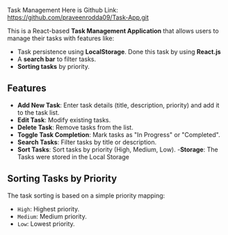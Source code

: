 Task Management
Here is Github Link: https://github.com/praveenrodda09/Task-App.git

This is a React-based **Task Management Application** that allows users to manage their tasks with features like:
- Task persistence using **LocalStorage**.
 Done this task by using **React.js**
- A **search bar** to filter tasks.
- **Sorting tasks** by priority.

## Features
- **Add New Task**: Enter task details (title, description, priority) and add it to the task list.
- **Edit Task**: Modify existing tasks.
- **Delete Task**: Remove tasks from the list.
- **Toggle Task Completion**: Mark tasks as "In Progress" or "Completed".
- **Search Tasks**: Filter tasks by title or description.
- **Sort Tasks**: Sort tasks by priority (High, Medium, Low).
-**Storage**: The Tasks were stored in the Local Storage

## Sorting Tasks by Priority
The task sorting  is based on a simple priority mapping:
- `High`: Highest priority.
- `Medium`: Medium priority.
- `Low`: Lowest priority.
